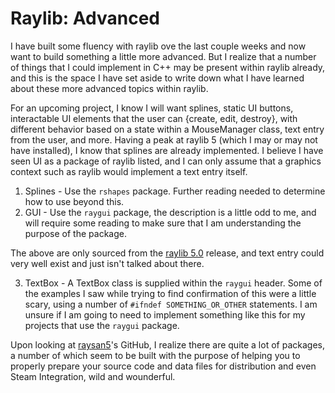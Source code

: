 # Raylib: Advanced

I have built some fluency with raylib ove the last couple weeks and now want to build something a little more advanced. But I realize that a number of things that I could implement in C++ may be present within raylib already, and this is the space I have set aside to write down what I have learned about these more advanced topics within raylib.

For an upcoming project, I know I will want splines, static UI buttons, interactable UI elements that the user can {create, edit, destroy}, with different behavior based on a state within a MouseManager class, text entry from the user, and more. Having a peak at raylib 5 (which I may or may not have installed), I know that splines are already implemented. I believe I have seen UI as a package of raylib listed, and I can only assume that a graphics context such as raylib would implement a text entry itself. 

1. Splines - Use the `rshapes` package. Further reading needed to determine how to use beyond this.
2. GUI - Use the `raygui` package, the description is a little odd to me, and will require some reading to make sure that I am understanding the purpose of the package.

The above are only sourced from the [raylib 5.0](https://github.com/raysan5/raylib/releases) release, and text entry could very well exist and just isn't talked about there.

3. TextBox - A TextBox class is supplied within the `raygui` header. Some of the examples I saw while trying to find confirmation of this were a little scary, using a number of `#ifndef SOMETHING_OR_OTHER` statements. I am unsure if I am going to need to implement something like this for my projects that use the `raygui` package.

Upon looking at [raysan5](https://github.com/raysan5)'s GitHub, I realize there are quite a lot of packages, a number of which seem to be built with the purpose of helping you to properly prepare your source code and data files for distribution and even Steam Integration, wild and wounderful. 